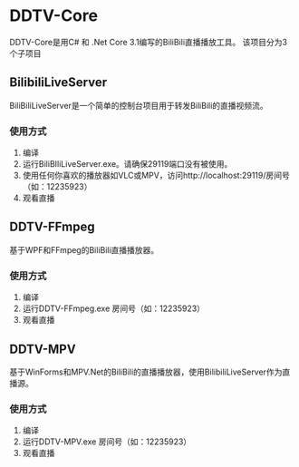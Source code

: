 # DDTV-Core
DDTV-Core是用C# 和 .Net Core 3.1编写的BiliBili直播播放工具。
该项目分为3个子项目

## BilibiliLiveServer
BiliBiliLiveServer是一个简单的控制台项目用于转发BiliBili的直播视频流。
### 使用方式
1. 编译
2. 运行BiliBIliLiveServer.exe。请确保29119端口没有被使用。
3. 使用任何你喜欢的播放器如VLC或MPV，访问http://localhost:29119/房间号（如：12235923）
4. 观看直播

## DDTV-FFmpeg
基于WPF和FFmpeg的BiliBili直播播放器。
### 使用方式
1. 编译
2. 运行DDTV-FFmpeg.exe 房间号（如：12235923）
3. 观看直播

## DDTV-MPV
基于WinForms和MPV.Net的BiliBili的直播播放器，使用BilibiliLiveServer作为直播源。
### 使用方式
1. 编译
2. 运行DDTV-MPV.exe 房间号（如：12235923）
3. 观看直播
